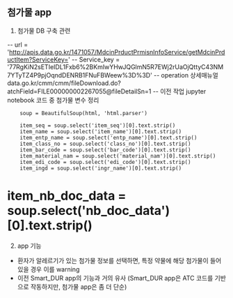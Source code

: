 ## 첨가물 app 

1. 첨가물 DB 구축 관련

-- url = 'http://apis.data.go.kr/1471057/MdcinPrductPrmisnInfoService/getMdcinPrductItem?ServiceKey='
-- Service_key = '77RgKiN2sETIeIDL1Fxb6%2BKmIwYHwJQGlmN5R7EWj2rUaOjQttyC43NM7YTyTZ4P9pjOqndDENRB1FNuFBWeew%3D%3D'
-- operation 상세매뉴얼 data.go.kr/cmm/cmm/fileDownload.do?atchField=FILE000000002267055@fileDetailSn=1
-- 이전 작업 jupyter notebook 코드 중 첨가물 변수 정리
  
        soup = BeautifulSoup(html, 'html.parser')

        item_seq = soup.select('item_seq')[0].text.strip()
        item_name = soup.select('item_name')[0].text.strip()
        item_entp_name = soup.select('entp_name')[0].text.strip()
        item_class_no = soup.select('class_no')[0].text.strip()
        item_bar_code = soup.select('bar_code')[0].text.strip()
        item_material_nam = soup.select('material_nam')[0].text.strip()
        item_edi_code = soup.select('edi_code')[0].text.strip()
        item_ingd = soup.select('ingr_name')[0].text.strip()
#        item_nb_doc_data = soup.select('nb_doc_data')[0].text.strip()

2. app 기능 

- 환자가 알레르기가 있는 첨가물 정보를 선택하면, 특정 약물에 해당 첨가물이 들어있을 경우 이를 warning
- 이전 Smart_DUR app의 기능과 거의 유사 (Smart_DUR app은 ATC 코드를 기반으로 작동하지만, 첨가물 app은 좀 더 단순)
